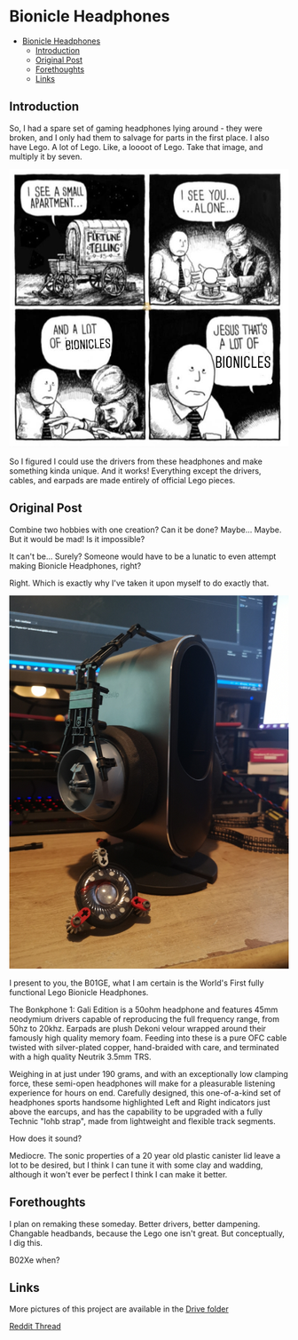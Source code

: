 # Bionicle Headphones
- [Bionicle Headphones](#bionicle-headphones)
  - [Introduction](#introduction)
  - [Original Post](#original-post)
  - [Forethoughts](#forethoughts)
  - [Links](#links)
## Introduction

So, I had a spare set of gaming headphones lying around - they were broken, and I only had them to salvage for parts in the first place. I also have Lego. A lot of Lego. Like, a loooot of Lego. Take that image, and multiply it by seven.


![Bionicle meme](./pics/alotofbonk.jpg)

So I figured I could use the drivers from these headphones and make something kinda unique. And it works! Everything except the drivers, cables, and earpads are made entirely of official Lego pieces.

## Original Post

Combine two hobbies with one creation? Can it be done? Maybe... Maybe. But it would be mad! Is it impossible?

It can't be... Surely? Someone would have to be a lunatic to even attempt making Bionicle Headphones, right?

Right. Which is exactly why I've taken it upon myself to do exactly that.

![Bionicle headphones](./pics/bonk.jpg)

I present to you, the B01GE, what I am certain is the World's First fully functional Lego Bionicle Headphones.

The Bonkphone 1: Gali Edition is a 50ohm headphone and features 45mm neodymium drivers capable of reproducing the full frequency range, from 50hz to 20khz. Earpads are plush Dekoni velour wrapped around their famously high quality memory foam. Feeding into these is a pure OFC cable twisted with silver-plated copper, hand-braided with care, and terminated with a high quality Neutrik 3.5mm TRS.

Weighing in at just under 190 grams, and with an exceptionally low clamping force, these semi-open headphones will make for a pleasurable listening experience for hours on end. Carefully designed, this one-of-a-kind set of headphones sports handsome highlighted Left and Right indicators just above the earcups, and has the capability to be upgraded with a fully Technic "lohb strap", made from lightweight and flexible track segments.

How does it sound?

Mediocre. The sonic properties of a 20 year old plastic canister lid leave a lot to be desired, but I think I can tune it with some clay and wadding, although it won't ever be perfect I think I can make it better.


## Forethoughts

I plan on remaking these someday. Better drivers, better dampening. Changable headbands, because the Lego one isn't great. But conceptually, I dig this.

B02Xe when?

## Links

More pictures of this project are available in the [Drive folder](https://drive.google.com/open?id=1_f_YMx_V_4qDXu0V2l3mPHudoEcrZv9L)


[Reddit Thread](https://www.reddit.com/r/headphones/comments/g98cv7/i_may_have_built_some_working_bionicle_headphones)
